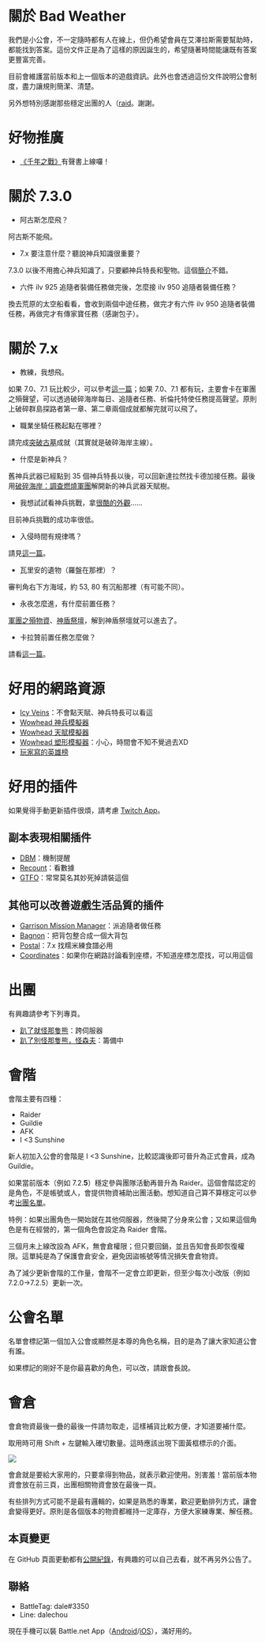 # 關於 Bad Weather

我們是小公會，不一定隨時都有人在線上，但仍希望會員在艾澤拉斯需要幫助時，都能找到答案。這份文件正是為了這樣的原因誕生的，希望隨著時間能讓既有答案更豐富完善。

目前會維護當前版本和上一個版本的遊戲資訊。此外也會透過這份文件說明公會制度，盡力讓規則簡潔、清楚。

另外想特別感謝那些穩定出團的人（[raid](https://dalechou.github.io/raid/)。謝謝。

# 好物推廣

- [《千年之戰》](https://news.blizzard.com/zh-tw/world-of-warcraft/21061014/全新有聲書！《千年之戰》-艾蘭里亞與圖拉揚)有聲書上線囉！

# 關於 7.3.0

- 阿古斯怎麼飛？

阿古斯不能飛。

- 7.x 要注意什麼？聽說神兵知識很重要？

7.3.0 以後不用擔心神兵知識了，只要顧神兵特長和聖物。這個[簡介](https://www.ptt.cc/bbs/WOW/M.1504451362.A.F0B.html)不錯。

- 六件 ilv 925 追隨者裝備任務做完後，怎麼接 ilv 950 追隨者裝備任務？

換去荒原的太空船看看，會收到兩個中途任務，做完才有六件 ilv 950 追隨者裝備任務，再做完才有傳家寶任務（感謝包子）。

# 關於 7.x

- 教練，我想飛。

如果 7.0、7.1 玩比較少，可以參考[這一篇](http://blog.xuite.net/i20jay/wow/446850986-%E3%80%907.0.3+%E9%AD%94%E7%8D%B8%E4%B8%96%E7%95%8C%E3%80%91+%E6%83%B3%E9%A3%9B%E5%B0%B1%E4%BE%86%E8%A1%9D%E8%81%B2%E6%9C%9B%EF%BC%8C%E7%87%83%E7%87%92%E8%BB%8D%E5%9C%98%E8%81%B2%E6%9C%9B%E5%85%A8%E6%94%BB%E7%95%A5)；如果 7.0、7.1 都有玩，主要會卡在軍團之殞聲望，可以透過破碎海岸每日、追隨者任務、祈倫托特使任務提高聲望。原則上破碎群島探路者第一章、第二章兩個成就都解完就可以飛了。

- 職業坐騎任務起點在哪裡？

請完成[突破古墓](http://www.wowhead.com/achievement=11546/breaching-the-tomb)成就（其實就是破碎海岸主線）。

- 什麼是新神兵？

舊神兵武器已經點到 35 個神兵特長以後，可以回新達拉然找卡德加接任務。最後用[破碎海岸：調查燃燒軍團](http://www.wowhead.com/quest=46765/the-broken-shore-investigating-the-legion#comments)解開新的神兵武器天賦樹。

- 我想試試看神兵挑戰，拿[很酷的外觀](http://www.wowhead.com/challenging-artifact-weapon-appearances)……

目前神兵挑戰的成功率很低。

- 入侵時間有規律嗎？

請見[這一篇](https://www.ptt.cc/bbs/WOW/M.1492408548.A.A72.html)。

- 瓦里安的遺物（羅盤在那裡）？

審判角右下方海域，約 53, 80 有沉船那裡（有可能不同）。

- 永夜怎麼進，有什麼前置任務？

[軍團之殞物資](http://www.wowhead.com/quest=46286/legionfall-supplies)、[神盾祭壇](http://www.wowhead.com/quest=46244/altar-of-the-aegis)，解到神盾祭壇就可以進去了。

- 卡拉贊前置任務怎麼做？

請看[這一篇](http://www.wowhead.com/quest=45422/edict-of-the-god-king)。

# 好用的網路資源

- [Icy Veins](http://www.icy-veins.com/wow/class-guides)：不會點天賦、神兵特長可以看這
- [Wowhead 神兵模擬器](http://www.wowhead.com/artifact-calc)
- [Wowhead 天賦模擬器](http://www.wowhead.com/talent-calc)
- [Wowhead 塑形模擬器](http://www.wowhead.com/dressing-room)：小心，時間會不知不覺過去XD
- [玩家寫的英雄榜](https://hi-armory.tw/)

# 好用的插件

如果覺得手動更新插件很煩，請考慮 [Twitch App](https://app.twitch.tv/download)。

## 副本表現相關插件

- [DBM](https://www.curseforge.com/wow/addons/deadly-boss-mods)：機制提醒
- [Recount](https://www.curseforge.com/wow/addons/recount)：看數據
- [GTFO](https://www.curseforge.com/wow/addons/gtfo)：常常莫名其妙死掉請裝這個

## 其他可以改善遊戲生活品質的插件

- [Garrison Mission Manager](https://www.curseforge.com/wow/addons/garrison-mission-manager)：派追隨者做任務
- [Bagnon](https://www.curseforge.com/wow/addons/bagnon)：把背包整合成一個大背包
- [Postal](https://www.curseforge.com/wow/addons/nomicakes)：7.x 找糯米練食譜必用
- [Coordinates](https://www.curseforge.com/wow/addons/coordinates)：如果你在網路討論看到座標，不知道座標怎麼找，可以用這個

# 出團

有興趣請參考下列專頁。

- [趴了就怪那隻熊](https://dalechou.github.io/raid/)：跨伺服器
- [趴了別怪那隻熊，怪森夫](https://sunflowerliu.github.io/raid2/)：籌備中

# 會階

會階主要有四種：
- Raider
- Guildie
- AFK
- I <3 Sunshine

新人初加入公會的會階是 I <3 Sunshine，比較認識後即可晉升為正式會員，成為 Guildie。

如果當前版本（例如 7.2.__5__）穩定參與團隊活動再晉升為 Raider。這個會階認定的是角色，不是帳號或人，會提供物資補助出團活動。想知道自己算不算穩定可以參考[出團名單](https://dalechou.github.io/raid/)。

特例：如果出團角色一開始就在其他伺服器，然後開了分身來公會；又如果這個角色是有在經營的，第一個角色會設定為 Raider 會階。

三個月未上線改設為 AFK，無會倉權限；但只要回鍋，並且告知會長即恢復權限。這單純是為了保護會倉安全，避免因盜帳號等情況損失會倉物資。

為了減少更新會階的工作量，會階不一定會立即更新，但至少每次小改版（例如 7.2.0→7.2.5）更新一次。

# 公會名單

名單會標記第一個加入公會或顯然是本尊的角色名稱，目的是為了讓大家知道公會有誰。

如果標記的剛好不是你最喜歡的角色，可以改，請跟會長說。

# 會倉

會倉物資最後一疊的最後一件請勿取走，這樣補貨比較方便，才知道要補什麼。

取用時可用 Shift + 左鍵輸入確切數量。這時應該出現下圖黃框標示的介面。

![](https://dalechou.github.com/guild/guild_bank.png)

會倉就是要給大家用的，只要拿得到物品，就表示歡迎使用。別害羞！當前版本物資會放在前三頁，出團相關物資會放在最後一頁。

有些排列方式可能不是最有邏輯的，如果是熟悉的專業，歡迎更動排列方式，讓會倉變得更好。原則是各個版本的物資都維持一定庫存，方便大家練專業、解任務。

## 本頁變更

在 GitHub 頁面更動都有[公開紀錄](https://github.com/dalechou/guild/commits/master/index.md)，有興趣的可以自己去看，就不再另外公告了。

## 聯絡

- BattleTag: dale#3350
- Line: dalechou

現在手機可以裝 Battle.net App（[Android](https://play.google.com/store/apps/details?id=com.blizzard.messenger)/[iOS](https://itunes.apple.com/us/app/blizzard-battle-net/id1241040030)），滿好用的。
